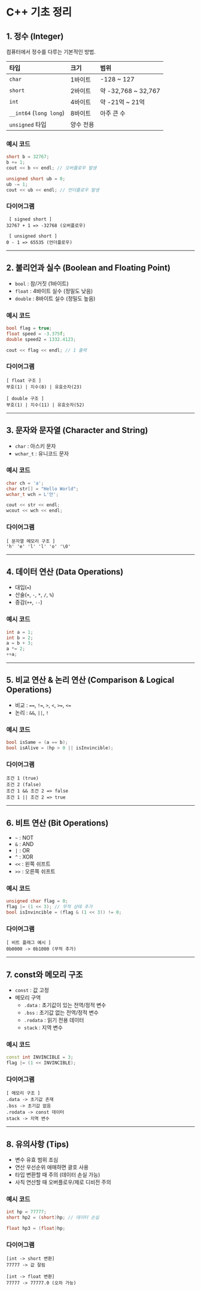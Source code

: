 # C++ 기초 정리

## 1. 정수 (Integer)

컴퓨터에서 정수를 다루는 기본적인 방법.

| 타입 | 크기 | 범위 |
|:---|:---|:---|
| `char` | 1바이트 | -128 ~ 127 |
| `short` | 2바이트 | 약 -32,768 ~ 32,767 |
| `int` | 4바이트 | 약 -21억 ~ 21억 |
| `__int64` (`long long`) | 8바이트 | 아주 큰 수 |
| `unsigned` 타입 | 양수 전용 |

### 예시 코드
```cpp
short b = 32767;
b += 1;
cout << b << endl; // 오버플로우 발생

unsigned short ub = 0;
ub -= 1;
cout << ub << endl; // 언더플로우 발생
```

### 다이어그램
```
 [ signed short ]
32767 + 1 => -32768 (오버플로우)

 [ unsigned short ]
0 - 1 => 65535 (언더플로우)
```

---

## 2. 불리언과 실수 (Boolean and Floating Point)

- `bool` : 참/거짓 (1바이트)
- `float` : 4바이트 실수 (정밀도 낮음)
- `double` : 8바이트 실수 (정밀도 높음)

### 예시 코드
```cpp
bool flag = true;
float speed = -3.375f;
double speed2 = 1332.4123;

cout << flag << endl; // 1 출력
```

### 다이어그램
```
[ float 구조 ]
부호(1) | 지수(8) | 유효숫자(23)

[ double 구조 ]
부호(1) | 지수(11) | 유효숫자(52)
```

---

## 3. 문자와 문자열 (Character and String)

- `char` : 아스키 문자
- `wchar_t` : 유니코드 문자

### 예시 코드
```cpp
char ch = 'a';
char str[] = "Hello World";
wchar_t wch = L'안';

cout << str << endl;
wcout << wch << endl;
```

### 다이어그램
```
[ 문자열 메모리 구조 ]
'h' 'e' 'l' 'l' 'o' '\0'
```

---

## 4. 데이터 연산 (Data Operations)

- 대입(`=`)
- 산술(`+`, `-`, `*`, `/`, `%`)
- 증감(`++`, `--`)

### 예시 코드
```cpp
int a = 1;
int b = 2;
a = b + 3;
a *= 2;
++a;
```

---

## 5. 비교 연산 & 논리 연산 (Comparison & Logical Operations)

- 비교 : `==`, `!=`, `>`, `<`, `>=`, `<=`
- 논리 : `&&`, `||`, `!`

### 예시 코드
```cpp
bool isSame = (a == b);
bool isAlive = (hp > 0 || isInvincible);
```

### 다이어그램
```
조건 1 (true)
조건 2 (false)
조건 1 && 조건 2 => false
조건 1 || 조건 2 => true
```

---

## 6. 비트 연산 (Bit Operations)

- `~` : NOT
- `&` : AND
- `|` : OR
- `^` : XOR
- `<<` : 왼쪽 쉬프트
- `>>` : 오른쪽 쉬프트

### 예시 코드
```cpp
unsigned char flag = 0;
flag |= (1 << 3); // 무적 상태 추가
bool isInvincible = (flag & (1 << 3)) != 0;
```

### 다이어그램
```
[ 비트 플래그 예시 ]
0b0000 -> 0b1000 (무적 추가)
```

---

## 7. const와 메모리 구조

- `const` : 값 고정
- 메모리 구역
  - `.data` : 초기값이 있는 전역/정적 변수
  - `.bss` : 초기값 없는 전역/정적 변수
  - `.rodata` : 읽기 전용 데이터
  - `stack` : 지역 변수

### 예시 코드
```cpp
const int INVINCIBLE = 3;
flag |= (1 << INVINCIBLE);
```

### 다이어그램
```
[ 메모리 구조 ]
.data -> 초기값 존재
.bss -> 초기값 없음
.rodata -> const 데이터
stack -> 지역 변수
```

---

## 8. 유의사항 (Tips)

- 변수 유효 범위 조심
- 연산 우선순위 애매하면 괄호 사용
- 타입 변환할 때 주의 (데이터 손실 가능)
- 사칙 연산할 때 오버플로우/제로 디비전 주의

### 예시 코드
```cpp
int hp = 77777;
short hp2 = (short)hp; // 데이터 손실

float hp3 = (float)hp;
```

### 다이어그램
```
[int -> short 변환]
77777 -> 값 잘림

[int -> float 변환]
77777 -> 77777.0 (오차 가능)
```

